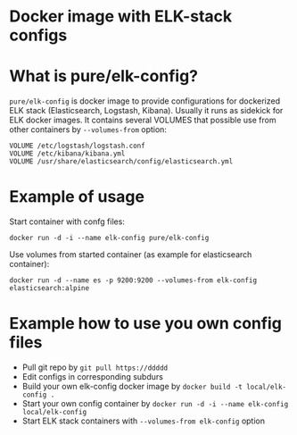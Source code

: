 # Docker image with ELK-stack configs

# What is pure/elk-config?

`pure/elk-config` is docker image to provide configurations for dockerized ELK stack (Elasticsearch, Logstash, Kibana). Usually it runs as sidekick for ELK docker images.
It contains several VOLUMES that possible use from other containers by `--volumes-from` option:

```
VOLUME /etc/logstash/logstash.conf
VOLUME /etc/kibana/kibana.yml
VOLUME /usr/share/elasticsearch/config/elasticsearch.yml
```


# Example of usage

Start container with confg files:

```
docker run -d -i --name elk-config pure/elk-config
```

Use volumes from started container (as example for elasticsearch container):

```
docker run -d --name es -p 9200:9200 --volumes-from elk-config elasticsearch:alpine
```

# Example how to use you own config files

- Pull git repo by `git pull https://ddddd`
- Edit configs in corresponding subdurs
- Build your own elk-config docker image by `docker build -t local/elk-config .`
- Start your own config container by `docker run -d -i --name elk-config local/elk-config`
- Start ELK stack containers with `--volumes-from elk-config` option
